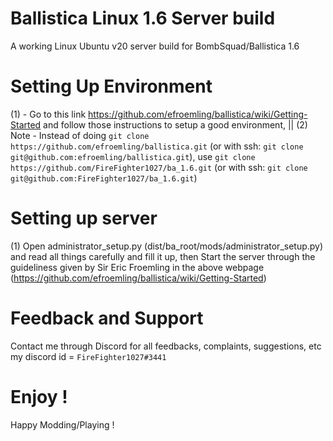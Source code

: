 # Ballistica Linux 1.6 Server build
A working Linux Ubuntu v20 server build for BombSquad/Ballistica 1.6

# Setting Up Environment
(1) - Go to this link https://github.com/efroemling/ballistica/wiki/Getting-Started and follow those instructions to setup a good environment, 
 || (2) Note - Instead of doing `git clone https://github.com/efroemling/ballistica.git` (or with ssh: `git clone git@github.com:efroemling/ballistica.git`), use `git clone https://github.com/FireFighter1027/ba_1.6.git` (or with ssh: `git clone git@github.com:FireFighter1027/ba_1.6.git`)

# Setting up server
(1) Open administrator_setup.py (dist/ba_root/mods/administrator_setup.py) and read all things carefully and fill it up, then Start the server through the guideliness given by Sir Eric Froemling in the above webpage (https://github.com/efroemling/ballistica/wiki/Getting-Started)

# Feedback and Support
Contact me through Discord for all feedbacks, complaints, suggestions, etc
my discord id = `FireFighter1027#3441`

# Enjoy !
Happy Modding/Playing !
